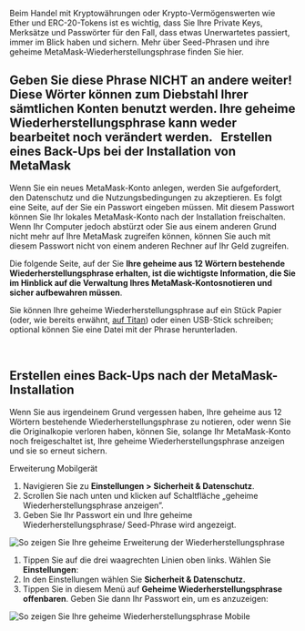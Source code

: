 Beim Handel mit Kryptowährungen oder Krypto-Vermögenswerten wie Ether und ERC-20-Tokens ist es wichtig, dass Sie Ihre Private Keys, Merksätze und Passwörter für den Fall, dass etwas Unerwartetes passiert, immer im Blick haben und sichern. Mehr über Seed-Phrasen und ihre geheime MetaMask-Wiederherstellungsphrase finden Sie hier.


**Geben Sie diese Phrase NICHT an andere weiter! Diese Wörter können zum Diebstahl Ihrer sämtlichen Konten benutzt werden. Ihre geheime Wiederherstellungsphrase kann weder bearbeitet noch verändert werden.**
 
Erstellen eines Back-Ups bei der Installation von MetaMask
----------------------------------------------------------


Wenn Sie ein neues MetaMask-Konto anlegen, werden Sie aufgefordert, den Datenschutz und die Nutzungsbedingungen zu akzeptieren. Es folgt eine Seite, auf der Sie ein Passwort eingeben müssen. Mit diesem Passwort können Sie Ihr lokales MetaMask-Konto nach der Installation freischalten. Wenn Ihr Computer jedoch abstürzt oder Sie aus einem anderen Grund nicht mehr auf Ihre MetaMask zugreifen können, können Sie auch mit diesem Passwort nicht von einem anderen Rechner auf Ihr Geld zugreifen.


Die folgende Seite, auf der Sie **Ihre geheime aus 12 Wörtern bestehende Wiederherstellungsphrase erhalten, ist die wichtigste Information, die Sie im Hinblick auf die Verwaltung Ihres MetaMask-Kontosnotieren und sicher aufbewahren müssen**.


Sie können Ihre geheime Wiederherstellungsphrase auf ein Stück Papier (oder, wie bereits erwähnt, [auf Titan](https://www.toughgadget.com/bitcoin-crypto-metal-recovery-seed-wallets/)) oder einen USB-Stick schreiben; optional können Sie eine Datei mit der Phrase herunterladen.


 


Erstellen eines Back-Ups nach der MetaMask-Installation
-------------------------------------------------------


Wenn Sie aus irgendeinem Grund vergessen haben, Ihre geheime aus 12 Wörtern bestehende Wiederherstellungsphrase zu notieren, oder wenn Sie die Originalkopie verloren haben, können Sie, solange Ihr MetaMask-Konto noch freigeschaltet ist, Ihre geheime Wiederherstellungsphrase anzeigen und sie so erneut sichern.




Erweiterung Mobilgerät


1. Navigieren Sie zu **Einstellungen >** **Sicherheit & Datenschutz**.
2. Scrollen Sie nach unten und klicken auf Schaltfläche „geheime Wiederherstellungsphrase anzeigen”.
3. Geben Sie Ihr Passwort ein und Ihre geheime Wiederherstellungsphrase/ Seed-Phrase wird angezeigt.


![So zeigen Sie Ihre geheime Erweiterung der Wiederherstellungsphrase](https://support.metamask.io/hc/article_attachments/9541233181083)




1. Tippen Sie auf die drei waagrechten Linien oben links. Wählen Sie **Einstellungen**:
2. In den Einstellungen wählen Sie **Sicherheit & Datenschutz.**
3. Tippen Sie in diesem Menü auf **Geheime Wiederherstellungsphrase offenbaren**. Geben Sie dann Ihr Passwort ein, um es anzuzeigen:


![So zeigen Sie Ihre geheime Wiederherstellungsphrase Mobile](https://support.metamask.io/hc/article_attachments/9542309263515)




 

